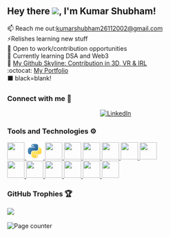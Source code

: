 

## Hey there <img src="https://github.com/TheDudeThatCode/TheDudeThatCode/blob/master/Assets/Hi.gif" width="29px">, I'm Kumar Shubham!

📫 Reach me out:kumarshubham26112002@gmail.com<br> ⚡Relishes learning new stuff<br> 🔭 Open to work/contribution opportunities<br> 🌱 Currently learning DSA and Web3<br> 🌆 [My Github Skyline: Contribution in 3D, VR & IRL](https://skyline.github.com/kumarshubham2611)<br> :octocat: [My Portfolio](https://kumarshubham.vercel.app)<br> ⬛ black=blank!



### Connect with me 💬

<div align="center">
   
   <p> <a href="https://www.linkedin.com/in/shubhamworkplace/" target="_blank"><img alt="LinkedIn" src="https://img.shields.io/badge/linkedin-%230077B5.svg?&style=for-the-badge&logo=linkedin&logoColor=white" /></a> 
  
</p>
</div>

### Tools and Technologies ⚙️

<a href="https://www.java.com/en/" target="_blank"> 
   <img src="https://cdn.jsdelivr.net/gh/devicons/devicon/icons/java/java-original.svg" width="40" height="40"/> 
</a>
  <a href="https://www.python.org" target="_blank"> 
        <img src="https://raw.githubusercontent.com/devicons/devicon/master/icons/python/python-original.svg" alt="python" width="40" height="40"/> 
    </a>
    <a href="https://www.javacript.com/en/" target="_blank"> 
<img src="https://cdn.jsdelivr.net/gh/devicons/devicon/icons/javascript/javascript-original.svg" width="40" height="40"/> 
</a>
<a href="https://html.com/" target="_blank"> 
            <img src="https://cdn.jsdelivr.net/gh/devicons/devicon/icons/html5/html5-original.svg" width="40" height="40"/> 
</a>
<a href="https://developer.mozilla.org/en-US/docs/Web/CSS" target="_blank"> 
            <img src="https://cdn.jsdelivr.net/gh/devicons/devicon/icons/css3/css3-original.svg" width="40" height="40"/> 
</a>
<a href="https://reactjs.org/" target="_blank"> 
            <img src="https://cdn.jsdelivr.net/gh/devicons/devicon/icons/react/react-original.svg" width="40" height="40"/> 
</a>
<a href="https://nodejs.org/en/" target="_blank"> 
            <img src="https://cdn.jsdelivr.net/gh/devicons/devicon/icons/nodejs/nodejs-original.svg" width="40" height="40"/> 
</a>
<a href="https://expressjs.com/" target="_blank"> 
            <img src="https://cdn.jsdelivr.net/gh/devicons/devicon/icons/express/express-original.svg" width="40" height="40"/> 
</a>
<br>
<a href="https://www.gnu.org/software/bash/" target="_blank"> 
            <img src="https://cdn.jsdelivr.net/gh/devicons/devicon/icons/bash/bash-original.svg" width="40" height="40"/> 
</a>
<a href="https://www.linux.org/" target="_blank"> 
            <img src="https://cdn.jsdelivr.net/gh/devicons/devicon/icons/linux/linux-original.svg" width="40" height="40"/> 
</a>
<a href="https://git-scm.com/" target="_blank"> 
            <img src="https://cdn.jsdelivr.net/gh/devicons/devicon/icons/git/git-original.svg" width="40" height="40"/> 
</a>
<a href="https://code.visualstudio.com/" target="_blank"> 
            <img src="https://cdn.jsdelivr.net/gh/devicons/devicon/icons/vscode/vscode-original.svg" width="40" height="40"/> 
</a>
<a href="https://www.mysql.com/" target="_blank"> 
            <img src="https://cdn.jsdelivr.net/gh/devicons/devicon/icons/mysql/mysql-original.svg" width="40" height="40"/> 
</a>
<a href="https://firebase.google.com/" target="_blank"> 
            <img src="https://cdn.jsdelivr.net/gh/devicons/devicon/icons/firebase/firebase-plain.svg" width="40" height="40"/> 
</a>



### GitHub Trophies 🏆
![](https://github-profile-trophy.vercel.app/?username=kumarshubham2611r&theme=monokai&no-frame=false&no-bg=true&margin-w=4)
          
<img alt="Page counter" src="https://profile-counter.glitch.me/kumarshubham2611/count.svg">

<br />
<br />
